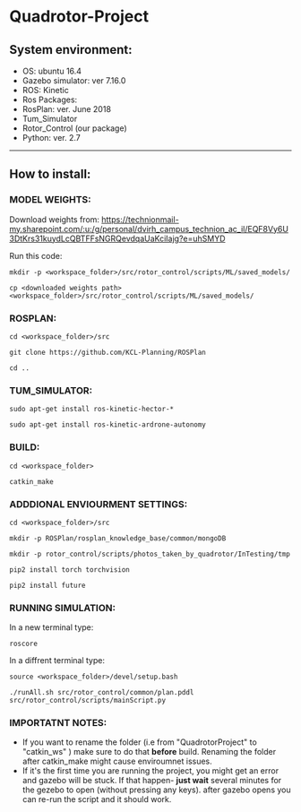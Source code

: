 # Quadrotor-Project

## System environment:

- OS: ubuntu 16.4
- Gazebo simulator: ver 7.16.0
- ROS: Kinetic
- Ros Packages:
- RosPlan: ver. June 2018
- Tum_Simulator
- Rotor_Control (our package)
- Python: ver. 2.7

---

## How to install:

### MODEL WEIGHTS:

Download weights from:
https://technionmail-my.sharepoint.com/:u:/g/personal/dvirh_campus_technion_ac_il/EQF8Vy6U3DtKrs31kuydLcQBTFFsNGRQevdqaUaKciIajg?e=uhSMYD

Run this code:

```
mkdir -p <workspace_folder>/src/rotor_control/scripts/ML/saved_models/

cp <downloaded weights path> <workspace_folder>/src/rotor_control/scripts/ML/saved_models/
```

### ROSPLAN:

```
cd <workspace_folder>/src

git clone https://github.com/KCL-Planning/ROSPlan

cd ..
```

### TUM_SIMULATOR:

```
sudo apt-get install ros-kinetic-hector-*

sudo apt-get install ros-kinetic-ardrone-autonomy
```

### BUILD:

```
cd <workspace_folder>

catkin_make
```

### ADDDIONAL ENVIOURMENT SETTINGS:

```
cd <workspace_folder>/src

mkdir -p ROSPlan/rosplan_knowledge_base/common/mongoDB

mkdir -p rotor_control/scripts/photos_taken_by_quadrotor/InTesting/tmp

pip2 install torch torchvision

pip2 install future
```

### RUNNING SIMULATION:

In a new terminal type:

```
roscore
```

In a diffrent terminal type:

```
source <workspace_folder>/devel/setup.bash

./runAll.sh src/rotor_control/common/plan.pddl src/rotor_control/scripts/mainScript.py
```

### IMPORTATNT NOTES:

- If you want to rename the folder (i.e from "QuadrotorProject" to "catkin_ws" ) make sure to do that **before** build.
  Renaming the folder after catkin_make might cause enviroumnet issues.
- If it's the first time you are running the project, you might get an error and gazebo will be stuck.
  If that happen- **just wait** several minutes for the gezebo to open (without pressing any keys).
  after gazebo opens you can re-run the script and it should work.
